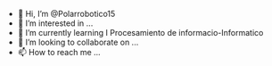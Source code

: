 - 👋 Hi, I’m @Polarrobotico15
- 👀 I’m interested in ...
- 🌱 I’m currently learning  I   Procesamiento de informacio-Informatico
- 💞️ I’m looking to collaborate on ...
- 📫 How to reach me ...

<!---
Polarrobotico15/Polarrobotico15 is a ✨ special ✨ repository because its `README.md` (this file) appears on your GitHub profile.
You can click the Preview link to take a look at your changes.
--->
